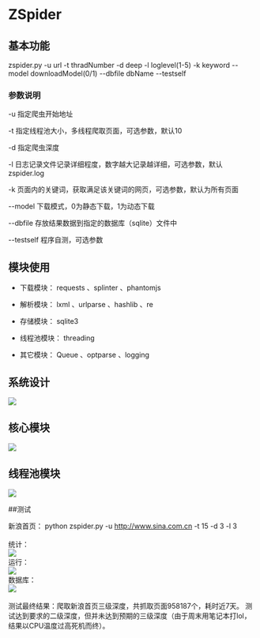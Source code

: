 # ZSpider


## 基本功能
zspider.py -u url  -t thradNumber  -d deep  -l loglevel(1-5)  -k keyword  --model downloadModel(0/1)  --dbfile    dbName  --testself

### 参数说明

-u 指定爬虫开始地址

-t 指定线程池大小，多线程爬取页面，可选参数，默认10

-d 指定爬虫深度

-l 日志记录文件记录详细程度，数字越大记录越详细，可选参数，默认zspider.log

-k 页面内的关键词，获取满足该关键词的网页，可选参数，默认为所有页面

--model 下载模式，0为静态下载，1为动态下载

--dbfile 存放结果数据到指定的数据库（sqlite）文件中

--testself 程序自测，可选参数

## 模块使用

* 下载模块： requests 、splinter 、phantomjs

* 解析模块： lxml 、urlparse 、hashlib 、re
    
* 存储模块： sqlite3
    
* 线程池模块： threading 
    
* 其它模块： Queue 、optparse 、logging
    

## 系统设计

![](https://github.com/zhjl120/ZSpider/raw/master/img/zspider-framework.png)
## 核心模块
![](https://github.com/zhjl120/ZSpider/raw/master/img/zspider-uml-core.png)
## 线程池模块
![](https://github.com/zhjl120/ZSpider/raw/master/img/zspider-uml-threadpool.png)

##测试

新浪首页： python zspider.py -u http://www.sina.com.cn -t 15 -d 3 -l 3 <br />
<br />
统计：<br />
![](https://github.com/zhjl120/ZSpider/raw/master/img/test-1.png)
<br />运行：<br />
![](https://github.com/zhjl120/ZSpider/raw/master/img/test-2.PNG)
<br />数据库：<br />
![](https://github.com/zhjl120/ZSpider/raw/master/img/test-3.png)
<br /> <br />
测试最终结果：爬取新浪首页三级深度，共抓取页面958187个，耗时近7天。 测试达到要求的二级深度，但并未达到预期的三级深度（由于周末用笔记本打lol，结果以CPU温度过高死机而终）。



